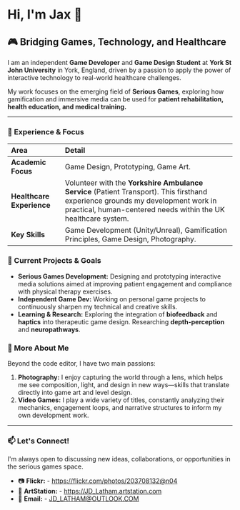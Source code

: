 # Hi, I'm Jax 👋

## 🎮 Bridging Games, Technology, and Healthcare

I am an independent **Game Developer** and **Game Design Student** at **York St John University** in York, England, driven by a passion to apply the power of interactive technology to real-world healthcare challenges.

My work focuses on the emerging field of **Serious Games**, exploring how gamification and immersive media can be used for **patient rehabilitation, health education, and medical training.**

---

### 🏥 Experience & Focus

| Area | Detail |
| :--- | :--- |
| **Academic Focus** | Game Design, Prototyping, Game Art. |
| **Healthcare Experience** | Volunteer with the **Yorkshire Ambulance Service** (Patient Transport). This firsthand experience grounds my development work in practical, human-centered needs within the UK healthcare system. |
| **Key Skills** | Game Development (Unity/Unreal), Gamification Principles, Game Design, Photography. |

### 🌱 Current Projects & Goals

* **Serious Games Development:** Designing and prototyping interactive media solutions aimed at improving patient engagement and compliance with physical therapy exercises.
* **Independent Game Dev:** Working on personal game projects to continuously sharpen my technical and creative skills.
* **Learning & Research:** Exploring the integration of **biofeedback** and **haptics** into therapeutic game design. Researching **depth-perception** and **neuropathways**.

### 📸 More About Me

Beyond the code editor, I have two main passions:

1.  **Photography:** I enjoy capturing the world through a lens, which helps me see composition, light, and design in new ways—skills that translate directly into game art and level design.
2.  **Video Games:** I play a wide variety of titles, constantly analyzing their mechanics, engagement loops, and narrative structures to inform my own development work.

---

### 📫 Let's Connect!

I'm always open to discussing new ideas, collaborations, or opportunities in the serious games space.

* 📷 **Flickr:** - https://flickr.com/photos/203708132@n04
* 🎨 **ArtStation:** - https://JD_Latham.artstation.com
* 📧 **Email:** - JD_LATHAM@OUTLOOK.COM
